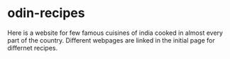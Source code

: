 # odin-recipes
Here is a website for few famous cuisines of india cooked in almost every part of the country.
Different webpages are linked in the initial page for differnet recipes.
